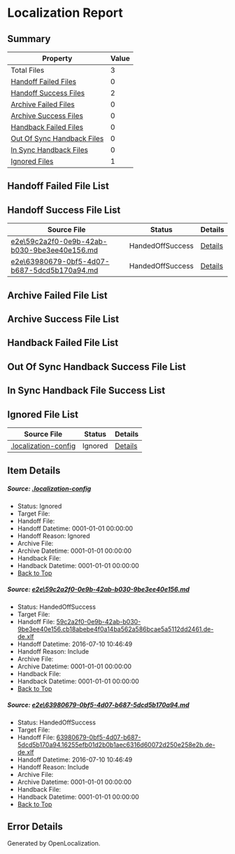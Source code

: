 # <a name='report-top'></a> Localization Report

## Summary
 Property | Value 
 -------- | ----- 
 Total Files | 3
[ Handoff Failed Files ](#handoff-failed-list)| 0
[ Handoff Success Files ](#handoff-success-list)| 2
[ Archive Failed Files ](#archive-failed-list)| 0
[ Archive Success Files ](#archive-success-list)| 0
[ Handback Failed Files ](#handback-failed-list)| 0
[ Out Of Sync Handback Files ](#outofsync-handback-success-list)| 0
[ In Sync Handback Files ](#insync-handback-success-list)| 0
[ Ignored Files ](#ignored-list)| 1

## <a name='handoff-failed-list'></a> Handoff Failed File List

## <a name='handoff-success-list'></a> Handoff Success File List
 Source File | Status | Details 
 ----------- | ------ | ------- 
 [e2e\59c2a2f0-0e9b-42ab-b030-9be3ee40e156.md](https://github.com/OpenLocalizationTestOrg/oltest/blob/e9c6d7a714b40594fae04da9de85516f7ae25694/e2e/59c2a2f0-0e9b-42ab-b030-9be3ee40e156.md) | HandedOffSuccess | [Details](#215066e8acc9dbd59855ae2d0469b6a41311ad2f1)
 [e2e\63980679-0bf5-4d07-b687-5dcd5b170a94.md](https://github.com/OpenLocalizationTestOrg/oltest/blob/e9c6d7a714b40594fae04da9de85516f7ae25694/e2e/63980679-0bf5-4d07-b687-5dcd5b170a94.md) | HandedOffSuccess | [Details](#2e04c06c9725cc6f1e2eac96aa5179eb4fe2a3262)

## <a name='archive-failed-list'></a> Archive Failed File List

## <a name='archive-success-list'></a> Archive Success File List

## <a name='handback-failed-list'></a> Handback Failed File List

## <a name='outofsync-handback-success-list'></a> Out Of Sync Handback Success File List

## <a name='insync-handback-success-list'></a> In Sync Handback File Success List

## <a name='ignored-list'></a> Ignored File List
 Source File | Status | Details 
 ----------- | ------ | ------- 
 [.localization-config](https://github.com/OpenLocalizationTestOrg/oltest/blob/e9c6d7a714b40594fae04da9de85516f7ae25694/.localization-config) | Ignored | [Details](#3d4f252ac210baf56311d7e97dcc2db10974dbd20)

## Item Details
##### <a name='3d4f252ac210baf56311d7e97dcc2db10974dbd20'></a> Source: [.localization-config](https://github.com/OpenLocalizationTestOrg/oltest/blob/e9c6d7a714b40594fae04da9de85516f7ae25694/.localization-config)
* Status: Ignored
* Target File: 
* Handoff File: 
* Handoff Datetime: 0001-01-01 00:00:00
* Handoff Reason: Ignored
* Archive File: 
* Archive Datetime: 0001-01-01 00:00:00
* Handback File: 
* Handback Datetime: 0001-01-01 00:00:00
* [Back to Top](#report-top)

##### <a name='215066e8acc9dbd59855ae2d0469b6a41311ad2f1'></a> Source: [e2e\59c2a2f0-0e9b-42ab-b030-9be3ee40e156.md](https://github.com/OpenLocalizationTestOrg/oltest/blob/e9c6d7a714b40594fae04da9de85516f7ae25694/e2e/59c2a2f0-0e9b-42ab-b030-9be3ee40e156.md)
* Status: HandedOffSuccess
* Target File: 
* Handoff File: [59c2a2f0-0e9b-42ab-b030-9be3ee40e156.cb18abebe4f0a14ba562a586bcae5a5112dd2461.de-de.xlf](https://github.com/OpenLocalizationTestOrg/olhandoff-e2e/blob/a32b393a1f431a87d2c2a50dbc107633fa2774fa/ol-handoff/OpenLocalizationTestOrg/oltest-dede-fly/ci/ht/59c2a2f0-0e9b-42ab-b030-9be3ee40e156.cb18abebe4f0a14ba562a586bcae5a5112dd2461.de-de.xlf)
* Handoff Datetime: 2016-07-10 10:46:49
* Handoff Reason: Include
* Archive File: 
* Archive Datetime: 0001-01-01 00:00:00
* Handback File: 
* Handback Datetime: 0001-01-01 00:00:00
* [Back to Top](#report-top)

##### <a name='2e04c06c9725cc6f1e2eac96aa5179eb4fe2a3262'></a> Source: [e2e\63980679-0bf5-4d07-b687-5dcd5b170a94.md](https://github.com/OpenLocalizationTestOrg/oltest/blob/e9c6d7a714b40594fae04da9de85516f7ae25694/e2e/63980679-0bf5-4d07-b687-5dcd5b170a94.md)
* Status: HandedOffSuccess
* Target File: 
* Handoff File: [63980679-0bf5-4d07-b687-5dcd5b170a94.16255efb01d2b0b1aec6316d60072d250e258e2b.de-de.xlf](https://github.com/OpenLocalizationTestOrg/olhandoff-e2e/blob/a32b393a1f431a87d2c2a50dbc107633fa2774fa/ol-handoff/OpenLocalizationTestOrg/oltest-dede-fly/ci/ht/63980679-0bf5-4d07-b687-5dcd5b170a94.16255efb01d2b0b1aec6316d60072d250e258e2b.de-de.xlf)
* Handoff Datetime: 2016-07-10 10:46:49
* Handoff Reason: Include
* Archive File: 
* Archive Datetime: 0001-01-01 00:00:00
* Handback File: 
* Handback Datetime: 0001-01-01 00:00:00
* [Back to Top](#report-top)


## Error Details

Generated by OpenLocalization.

